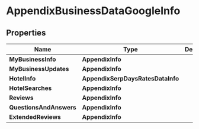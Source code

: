 # AppendixBusinessDataGoogleInfo


## Properties

| Name | Type | Description | Notes |
|------------ | ------------- | ------------- | -------------|
**MyBusinessInfo** | **AppendixInfo** |  |[optional]|
**MyBusinessUpdates** | **AppendixInfo** |  |[optional]|
**HotelInfo** | **AppendixSerpDaysRatesDataInfo** |  |[optional]|
**HotelSearches** | **AppendixInfo** |  |[optional]|
**Reviews** | **AppendixInfo** |  |[optional]|
**QuestionsAndAnswers** | **AppendixInfo** |  |[optional]|
**ExtendedReviews** | **AppendixInfo** |  |[optional]|